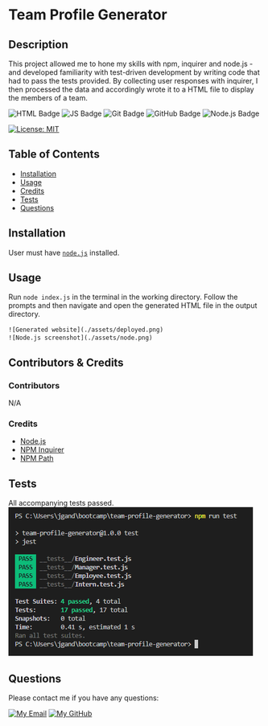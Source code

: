# Team Profile Generator

## Description
This project allowed me to hone my skills with npm, inquirer and node.js - and developed familiarity with test-driven development by writing code that had to pass the tests provided. By collecting user responses with inquirer, I then processed the data and accordingly wrote it to a HTML file to display the members of a team.

![HTML Badge](https://img.shields.io/badge/HTML-white?logo=html5&logoColor=%23E34F26") ![JS Badge](https://img.shields.io/badge/JavaScript-white?logo=javascript&logoColor=%23F7DF1E) ![Git Badge](https://img.shields.io/badge/Git-white?logo=git&logoColor=%23F05032) ![GitHub Badge](https://img.shields.io/badge/GitHub-white?logo=github&logoColor=%23181717) ![Node.js Badge](https://img.shields.io/badge/Node.js-white?logo=nodedotjs&logoColor=%#339933)

[![License: MIT](https://img.shields.io/badge/License-MIT-yellow.svg)](https://opensource.org/licenses/MIT)

## Table of Contents
- [Installation](#installation)
- [Usage](#usage)
- [Credits](#credits)
- [Tests](#tests)
- [Questions](#questions)

## Installation
User must have [`node.js`](https://nodejs.org/en/download/current) installed.
## Usage
Run `node index.js` in the terminal in the working directory. Follow the prompts and then navigate and open the generated HTML file in the output directory.

	![Generated website](./assets/deployed.png)
	![Node.js screenshot](./assets/node.png)
	
## Contributors & Credits
### Contributors
N/A
### Credits
- [Node.js](https://nodejs.org/en/download/current)
- [NPM Inquirer](https://www.npmjs.com/package/inquirer?activeTab=readme)
- [NPM Path](https://www.npmjs.com/package/path)

## Tests
All accompanying tests passed.
![Test results](./assets/tests.png)

## Questions
Please contact me if you have any questions:

[![My Email](https://img.shields.io/badge/My%20Email-D14836?style=flat&logo=gmail&logoColor=white)](mailto:jai.2002.gandhi@gmail.com)
[![My GitHub](https://img.shields.io/badge/My%20GitHub-181717?style=flat&logo=github&logoColor=white)](https://github.com/jg2002-j) 
		
